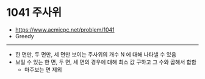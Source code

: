 # 1041 주사위

- https://www.acmicpc.net/problem/1041
- Greedy
---
- 한 면만, 두 면만, 세 면만 보이는 주사위의 개수 N 에 대해 나타낼 수 있음
- 보일 수 있는 한 면, 두 면, 세 면의 경우에 대해 최소 값 구하고 그 수와 곱해서 합함
    - 마주보는 면 제외
